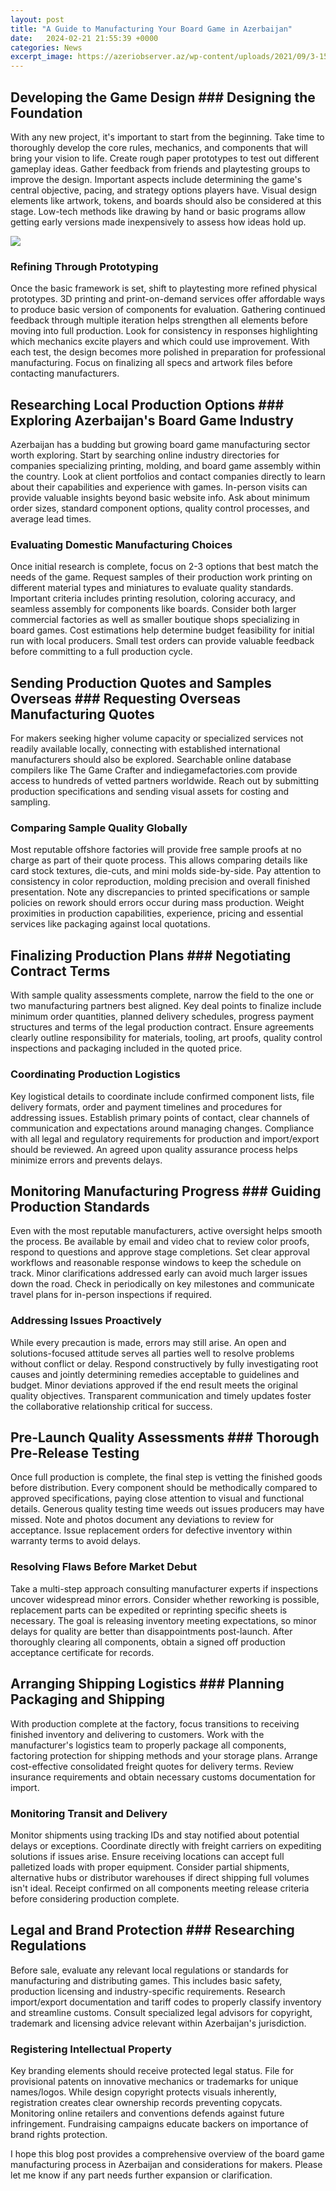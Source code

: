 ```yaml
---
layout: post
title: "A Guide to Manufacturing Your Board Game in Azerbaijan"
date:   2024-02-21 21:55:39 +0000
categories: News
excerpt_image: https://azeriobserver.az/wp-content/uploads/2021/09/3-1536x1024.jpg
---
```

## Developing the Game Design  ### Designing the Foundation
With any new project, it's important to start from the beginning. Take time to thoroughly develop the core rules, mechanics, and components that will bring your vision to life. Create rough paper prototypes to test out different gameplay ideas. Gather feedback from friends and playtesting groups to improve the design. Important aspects include determining the game's central objective, pacing, and strategy options players have. Visual design elements like artwork, tokens, and boards should also be considered at this stage. Low-tech methods like drawing by hand or basic programs allow getting early versions made inexpensively to assess how ideas hold up.


![](https://azeriobserver.az/wp-content/uploads/2021/09/3-1536x1024.jpg)
### Refining Through Prototyping
Once the basic framework is set, shift to playtesting more refined physical prototypes. 3D printing and print-on-demand services offer affordable ways to produce basic version of components for evaluation. Gathering continued feedback through multiple iteration helps strengthen all elements before moving into full production. Look for consistency in responses highlighting which mechanics excite players and which could use improvement. With each test, the design becomes more polished in preparation for professional manufacturing. Focus on finalizing all specs and artwork files before contacting manufacturers.

## Researching Local Production Options ### Exploring Azerbaijan's Board Game Industry  
Azerbaijan has a budding but growing board game manufacturing sector worth exploring. Start by searching online industry directories for companies specializing printing, molding, and board game assembly within the country. Look at client portfolios and contact companies directly to learn about their capabilities and experience with games. In-person visits can provide valuable insights beyond basic website info. Ask about minimum order sizes, standard component options, quality control processes, and average lead times.

### Evaluating Domestic Manufacturing Choices
Once initial research is complete, focus on 2-3 options that best match the needs of the game. Request samples of their production work printing on different material types and miniatures to evaluate quality standards. Important criteria includes printing resolution, coloring accuracy, and seamless assembly for components like boards. Consider both larger commercial factories as well as smaller boutique shops specializing in board games. Cost estimations help determine budget feasibility for initial run with local producers. Small test orders can provide valuable feedback before committing to a full production cycle.

## Sending Production Quotes and Samples Overseas ### Requesting Overseas Manufacturing Quotes  
For makers seeking higher volume capacity or specialized services not readily available locally, connecting with established international manufacturers should also be explored. Searchable online database compilers like The Game Crafter and indiegamefactories.com provide access to hundreds of vetted partners worldwide. Reach out by submitting production specifications and sending visual assets for costing and sampling. 

### Comparing Sample Quality Globally  
Most reputable offshore factories will provide free sample proofs at no charge as part of their quote process. This allows comparing details like card stock textures, die-cuts, and mini molds side-by-side. Pay attention to consistency in color reproduction, molding precision and overall finished presentation. Note any discrepancies to printed specifications or sample policies on rework should errors occur during mass production. Weight proximities in production capabilities, experience, pricing and essential services like packaging against local quotations.

## Finalizing Production Plans ### Negotiating Contract Terms
With sample quality assessments complete, narrow the field to the one or two manufacturing partners best aligned. Key deal points to finalize include minimum order quantities, planned delivery schedules, progress payment structures and terms of the legal production contract. Ensure agreements clearly outline responsibility for materials, tooling, art proofs, quality control inspections and packaging included in the quoted price. 

### Coordinating Production Logistics
Key logistical details to coordinate include confirmed component lists, file delivery formats, order and payment timelines and procedures for addressing issues. Establish primary points of contact, clear channels of communication and expectations around managing changes. Compliance with all legal and regulatory requirements for production and import/export should be reviewed. An agreed upon quality assurance process helps minimize errors and prevents delays.

## Monitoring Manufacturing Progress ### Guiding Production Standards  
Even with the most reputable manufacturers, active oversight helps smooth the process. Be available by email and video chat to review color proofs, respond to questions and approve stage completions. Set clear approval workflows and reasonable response windows to keep the schedule on track. Minor clarifications addressed early can avoid much larger issues down the road. Check in periodically on key milestones and communicate travel plans for in-person inspections if required.

### Addressing Issues Proactively
While every precaution is made, errors may still arise. An open and solutions-focused attitude serves all parties well to resolve problems without conflict or delay. Respond constructively by fully investigating root causes and jointly determining remedies acceptable to guidelines and budget. Minor deviations approved if the end result meets the original quality objectives. Transparent communication and timely updates foster the collaborative relationship critical for success.

## Pre-Launch Quality Assessments ### Thorough Pre-Release Testing  
Once full production is complete, the final step is vetting the finished goods before distribution. Every component should be methodically compared to approved specifications, paying close attention to visual and functional details. Generous quality testing time weeds out issues producers may have missed. Note and photos document any deviations to review for acceptance. Issue replacement orders for defective inventory within warranty terms to avoid delays. 

### Resolving Flaws Before Market Debut  
Take a multi-step approach consulting manufacturer experts if inspections uncover widespread minor errors. Consider whether reworking is possible, replacement parts can be expedited or reprinting specific sheets is necessary. The goal is releasing inventory meeting expectations, so minor delays for quality are better than disappointments post-launch. After thoroughly clearing all components, obtain a signed off production acceptance certificate for records.

## Arranging Shipping Logistics ### Planning Packaging and Shipping
With production complete at the factory, focus transitions to receiving finished inventory and delivering to customers. Work with the manufacturer's logistics team to properly package all components, factoring protection for shipping methods and your storage plans. Arrange cost-effective consolidated freight quotes for delivery terms. Review insurance requirements and obtain necessary customs documentation for import. 

### Monitoring Transit and Delivery
Monitor shipments using tracking IDs and stay notified about potential delays or exceptions. Coordinate directly with freight carriers on expediting solutions if issues arise. Ensure receiving locations can accept full palletized loads with proper equipment. Consider partial shipments, alternative hubs or distributor warehouses if direct shipping full volumes isn't ideal. Receipt confirmed on all components meeting release criteria before considering production complete.

## Legal and Brand Protection ### Researching Regulations 
Before sale, evaluate any relevant local regulations or standards for manufacturing and distributing games. This includes basic safety, production licensing and industry-specific requirements. Research import/export documentation and tariff codes to properly classify inventory and streamline customs. Consult specialized legal advisors for copyright, trademark and licensing advice relevant within Azerbaijan's jurisdiction.

### Registering Intellectual Property
Key branding elements should receive protected legal status. File for provisional patents on innovative mechanics or trademarks for unique names/logos. While design copyright protects visuals inherently, registration creates clear ownership records preventing copycats. Monitoring online retailers and conventions defends against future infringement. Fundraising campaigns educate backers on importance of brand rights protection.

I hope this blog post provides a comprehensive overview of the board game manufacturing process in Azerbaijan and considerations for makers. Please let me know if any part needs further expansion or clarification.